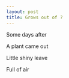 ```yaml
---
layout: post
title: Grows out of ?
---
```


Some days after

A plant came out

Little shiny leave

Full of air
